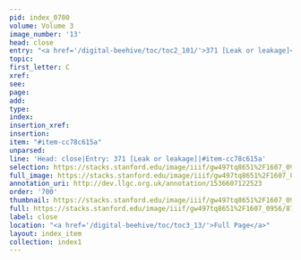```yaml
---
pid: index_0700
volume: Volume 3
image_number: '13'
head: close
entry: "<a href='/digital-beehive/toc/toc2_101/'>371 [Leak or leakage]</a>"
topic: 
first_letter: C
xref: 
see: 
page: 
add: 
type: 
index: 
insertion_xref: 
insertion: 
item: "#item-cc78c615a"
unparsed: 
line: 'Head: close|Entry: 371 [Leak or leakage]|#item-cc78c615a'
selection: https://stacks.stanford.edu/image/iiif/gw497tq8651%2F1607_0956/877,1621,376,138/full/0/default.jpg
full_image: https://stacks.stanford.edu/image/iiif/gw497tq8651%2F1607_0956/full/full/0/default.jpg
annotation_uri: http://dev.llgc.org.uk/annotation/1536607122523
order: '700'
thumbnail: https://stacks.stanford.edu/image/iiif/gw497tq8651%2F1607_0956/877,1621,376,138/150,/0/default.jpg
full: https://stacks.stanford.edu/image/iiif/gw497tq8651%2F1607_0956/877,1621,376,138/full/0/default.jpg
label: close
location: "<a href='/digital-beehive/toc/toc3_13/'>Full Page</a>"
layout: index_item
collection: index1
---
```

